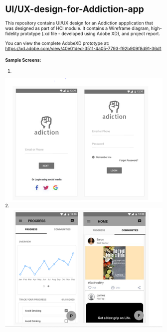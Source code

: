 # UI/UX-design-for-Addiction-app

This repository contains UI/UX design for an Addiction appplication that was designed as part of HCI module.
It contains a Wireframe diagram, high-fidelity prototype (.xd file - developed using Adobe XD), and project report.

You can view the complete AdobeXD prototype at: https://xd.adobe.com/view/40e01ded-3511-4a05-7793-f92b909f8d91-36d1

#### Sample Screens:
1.
![](https://github.com/Tarun-7/UI-UX-design-for-Addiction-app/blob/main/Login%20screens.PNG)
2.
![](https://github.com/Tarun-7/UI-UX-design-for-Addiction-app/blob/main/home%20screens.PNG)
